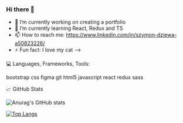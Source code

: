 ### Hi there 👋

- 🔭 I’m currently working on creating a portfolio
- 🌱 I’m currently learning React, Redux and TS
- 📫 How to reach me: https://www.linkedin.com/in/szymon-dziewa-a50823226/
- ⚡ Fun fact: I love my cat 
-->


💻 Languages, Frameworks, Tools:

bootstrap css figma git html5 javascript react redux sass 

📈 GitHub Stats

![Anurag's GitHub stats](https://github-readme-stats.vercel.app/api?username=Szymofcion&show_icons=true&theme=dracula) 



[![Top Langs](https://github-readme-stats.vercel.app/api/top-langs/?username=Szymofcion&layout=compact)](https://github.com/anuraghazra/github-readme-stats)
